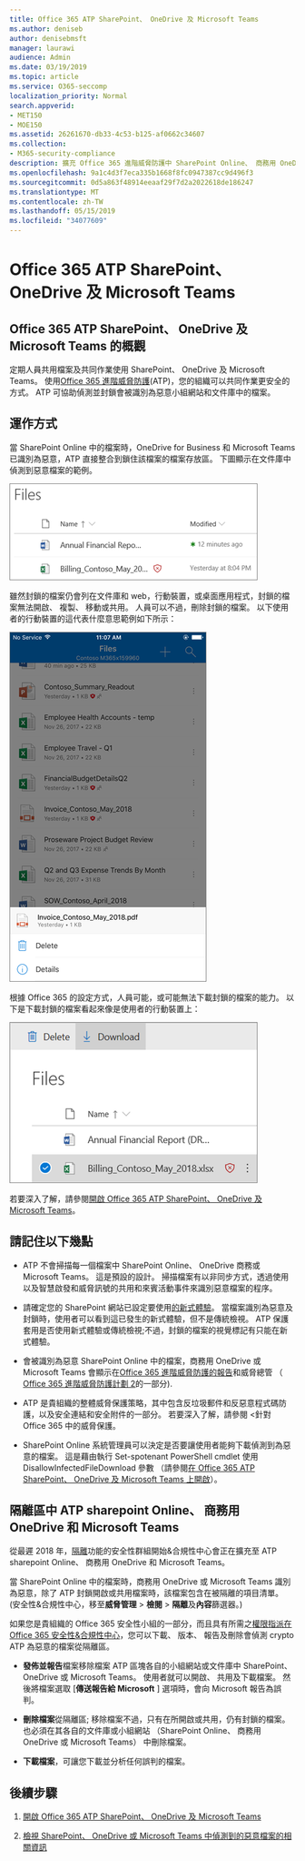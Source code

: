 ```yaml
---
title: Office 365 ATP SharePoint、 OneDrive 及 Microsoft Teams
ms.author: deniseb
author: denisebmsft
manager: laurawi
audience: Admin
ms.date: 03/19/2019
ms.topic: article
ms.service: O365-seccomp
localization_priority: Normal
search.appverid:
- MET150
- MOE150
ms.assetid: 26261670-db33-4c53-b125-af0662c34607
ms.collection:
- M365-security-compliance
description: 擴充 Office 365 進階威脅防護中 SharePoint Online、 商務用 OneDrive 和 Microsoft Teams 能夠為您的組織更安全的共同作業的檔案。
ms.openlocfilehash: 9a1c4d3f7eca335b1668f8fc0947387cc9d496f3
ms.sourcegitcommit: 0d5a863f48914eeaaf29f7d2a2022618de186247
ms.translationtype: MT
ms.contentlocale: zh-TW
ms.lasthandoff: 05/15/2019
ms.locfileid: "34077609"
---
```

# <a name="office-365-atp-for-sharepoint-onedrive-and-microsoft-teams"></a>Office 365 ATP SharePoint、 OneDrive 及 Microsoft Teams

## <a name="overview-of-office-365-atp-for-sharepoint-onedrive-and-microsoft-teams"></a>Office 365 ATP SharePoint、 OneDrive 及 Microsoft Teams 的概觀

定期人員共用檔案及共同作業使用 SharePoint、 OneDrive 及 Microsoft Teams。 使用[Office 365 進階威脅防護](office-365-atp.md)(ATP)，您的組織可以共同作業更安全的方式。 ATP 可協助偵測並封鎖會被識別為惡意小組網站和文件庫中的檔案。  
  
## <a name="how-it-works"></a>運作方式

當 SharePoint Online 中的檔案時，OneDrive for Business 和 Microsoft Teams 已識別為惡意，ATP 直接整合到鎖住該檔案的檔案存放區。 下圖顯示在文件庫中偵測到惡意檔案的範例。
  
[![檔案在商務用 OneDrive 中偵測到一個當做惡意攻擊](media/2bba71cc-7ad1-4799-8b9d-d56f923db3a7.png)](https://support.office.com/article/01e902ad-a903-4e0f-b093-1e1ac0c37ad2)
  
雖然封鎖的檔案仍會列在文件庫和 web，行動裝置，或桌面應用程式，封鎖的檔案無法開啟、 複製、 移動或共用。 人員可以不過，刪除封鎖的檔案。 以下使用者的行動裝置的這代表什麼意思範例如下所示：
  
[![從商務用 OneDrive 中刪除封鎖的檔案，從 OneDrive 行動應用程式](media/cb1c1705-fd0a-45b8-9a26-c22503011d54.png)](https://support.office.com/article/01e902ad-a903-4e0f-b093-1e1ac0c37ad2)
  
根據 Office 365 的設定方式，人員可能，或可能無法下載封鎖的檔案的能力。 以下是下載封鎖的檔案看起來像是使用者的行動裝置上：
  
[![下載 onedrive for Business 封鎖的檔案](media/be288a82-bdd8-4371-93d8-1783db3b61bc.png)](https://support.office.com/article/01e902ad-a903-4e0f-b093-1e1ac0c37ad2)
  
若要深入了解，請參閱[開啟 Office 365 ATP SharePoint、 OneDrive 及 Microsoft Teams](turn-on-atp-for-spo-odb-and-teams.md)。
  
## <a name="keep-these-points-in-mind"></a>請記住以下幾點

- ATP 不會掃描每一個檔案中 SharePoint Online、 OneDrive 商務或 Microsoft Teams。 這是預設的設計。 掃描檔案有以非同步方式，透過使用以及智慧啟發和威脅訊號的共用和來賓活動事件來識別惡意檔案的程序。

- 請確定您的 SharePoint 網站已設定要使用[的新式體驗](https://docs.microsoft.com/sharepoint/guide-to-sharepoint-modern-experience)。 當檔案識別為惡意及封鎖時，使用者可以看到這已發生的新式體驗，但不是傳統檢視。 ATP 保護套用是否使用新式體驗或傳統檢視;不過，封鎖的檔案的視覺標記有只能在新式體驗。
    
- 會被識別為惡意 SharePoint Online 中的檔案，商務用 OneDrive 或 Microsoft Teams 會顯示在[Office 365 進階威脅防護的報告](view-reports-for-atp.md)和威脅總管 （ [Office 365 進階威脅防護計劃 2](office-365-ti.md)的一部分).
    
- ATP 是貴組織的整體威脅保護策略，其中包含反垃圾郵件和反惡意程式碼防護，以及安全連結和安全附件的一部分。 若要深入了解，請參閱 <<c0>針對 Office 365 中的威脅保護。
    
- SharePoint Online 系統管理員可以決定是否要讓使用者能夠下載偵測到為惡意的檔案。 這是藉由執行 Set-spotenant PowerShell cmdlet 使用 DisallowInfectedFileDownload 參數 （請參閱[在 Office 365 ATP SharePoint、 OneDrive 及 Microsoft Teams 上開啟](turn-on-atp-for-spo-odb-and-teams.md)）。
    
## <a name="quarantine-in-atp-for-sharepoint-online-onedrive-for-business-and-microsoft-teams"></a>隔離區中 ATP sharepoint Online、 商務用 OneDrive 和 Microsoft Teams

 從最遲 2018 年，[隔離](quarantine-email-messages.md)功能的安全性群組開始&amp;合規性中心會正在擴充至 ATP sharepoint Online、 商務用 OneDrive 和 Microsoft Teams。
  
當 SharePoint Online 中的檔案時，商務用 OneDrive 或 Microsoft Teams 識別為惡意，除了 ATP 封鎖開啟或共用檔案時，該檔案包含在被隔離的項目清單。 (安全性&amp;合規性中心，移至**威脅管理** \> **檢閱** \> **隔離**及**內容**篩選器。) 
  
如果您是貴組織的 Office 365 安全性小組的一部分，而且具有所需之[權限指派在 Office 365 安全性&amp;合規性中心](permissions-in-the-security-and-compliance-center.md)，您可以下載、 版本、 報告及刪除會偵測 crypto ATP 為惡意的檔案從隔離區。
  
- **發佈並報告**檔案移除檔案 ATP 區塊各自的小組網站或文件庫中 SharePoint、 OneDrive 或 Microsoft Teams。 使用者就可以開啟、 共用及下載檔案。 然後將檔案選取 [**傳送報告給 Microsoft** ] 選項時，會向 Microsoft 報告為誤判。 
    
- **刪除檔案**從隔離區; 移除檔案不過，只有在所開啟或共用，仍有封鎖的檔案。 也必須在其各自的文件庫或小組網站 （SharePoint Online、 商務用 OneDrive 或 Microsoft Teams） 中刪除檔案。 
    
- **下載檔案**，可讓您下載並分析任何誤判的檔案。 
    
## <a name="next-steps"></a>後續步驟

1. [開啟 Office 365 ATP SharePoint、 OneDrive 及 Microsoft Teams](turn-on-atp-for-spo-odb-and-teams.md)
    
2. [檢視 SharePoint、 OneDrive 或 Microsoft Teams 中偵測到的惡意檔案的相關資訊](malicious-files-detected-in-spo-odb-or-teams.md)
    

